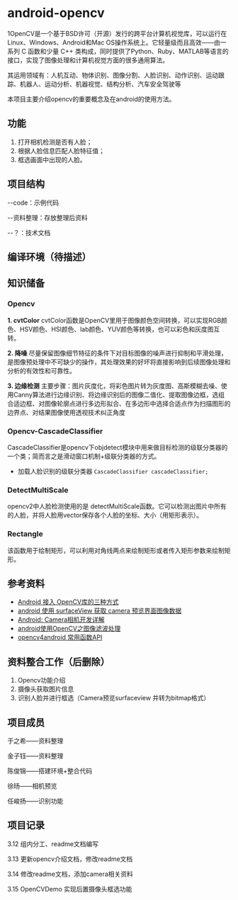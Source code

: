 # android-opencv

1OpenCV是一个基于BSD许可（开源）发行的跨平台计算机视觉库，可以运行在Linux、Windows、Android和Mac OS操作系统上。它轻量级而且高效——由一系列 C 函数和少量 C++ 类构成，同时提供了Python、Ruby、MATLAB等语言的接口，实现了图像处理和计算机视觉方面的很多通用算法。

其运用领域有：人机互动、物体识别、图像分割、人脸识别、动作识别、运动跟踪、机器人、运动分析、机器视觉、结构分析、汽车安全驾驶等

本项目主要介绍opencv的重要概念及在android的使用方法。


## 功能
1. 打开相机检测是否有人脸；
1. 根据人脸信息匹配人脸特征值；
1. 框选画面中出现的人脸。

## 项目结构
--code：示例代码

--资料整理：存放整理后资料

--？：技术文档

## 编译环境（待描述）


## 知识储备

### Opencv
**1. cvtColor**
cvtColor函数是OpenCV里用于图像颜色空间转换，可以实现RGB颜色、HSV颜色、HSI颜色、lab颜色、YUV颜色等转换，也可以彩色和灰度图互转。

**2. 降噪**
尽量保留图像细节特征的条件下对目标图像的噪声进行抑制和平滑处理，是图像预处理中不可缺少的操作，其处理效果的好坏将直接影响到后续图像处理和分析的有效性和可靠性。

**3. 边缘检测**
主要步骤：图片灰度化，将彩色图片转为灰度图、高斯模糊去噪、使用Canny算法进行边缘识别、将边缘识别后的图像二值化、提取图像边框，选组合适边框、对图像轮廓点进行多边形拟合、在多边形中选择合适点作为扫描图形的边界点、对结果图像使用透视技术纠正角度

### Opencv-CascadeClassifier
CascadeClassifier是opencv下objdetect模块中用来做目标检测的级联分类器的一个类；简而言之是滑动窗口机制+级联分类器的方式。
- 加载人脸识别的级联分类器
`CascadeClassifier cascadeClassifier;`

### DetectMultiScale
opencv2中人脸检测使用的是 detectMultiScale函数。它可以检测出图片中所有的人脸，并将人脸用vector保存各个人脸的坐标、大小（用矩形表示）。
### Rectangle
该函数用于绘制矩形，可以利用对角线两点来绘制矩形或者传入矩形参数来绘制矩形。

## 参考资料
- [Android 接入 OpenCV库的三种方式](https://www.cnblogs.com/xiaoxiaoqingyi/p/6676096.html)
- [android 使用 surfaceView 获取 camera 预览界面图像数据](https://blog.csdn.net/DucklikeJAVA/article/details/81288624 "android 使用 surfaceView 获取 camera 预览界面图像数据")
- [Android: Camera相机开发详解](https://www.jianshu.com/p/f8d0d1467584 "Android: Camera相机开发详解")
- [android使用OpenCV之图像滤波处理](https://www.jianshu.com/p/e9562f8af1cb "android使用OpenCV之图像滤波处理")
- [opencv4android 常用函数API](https://blog.csdn.net/hbl_for_android/article/details/51941106 "opencv4android 常用函数API")

## 资料整合工作（后删除）
1. Opencv功能介绍
1. 摄像头获取图片信息
1. 识别人脸并进行框选（Camera预览surfaceview 并转为bitmap格式）


## 项目成员

于之希——资料整理

金子钰——资料整理

陈俊锦——搭建环境+整合代码

徐旸——相机预览

任峻扬——识别功能

## 项目记录

3.12  组内分工、readme文档编写

3.13  更新opencv介绍文档，修改readme文档

3.14  修改readme文档，添加camera相关资料

3.15 OpenCVDemo 实现后置摄像头框选功能
